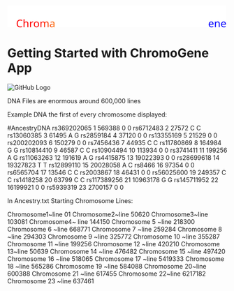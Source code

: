 
![GitHub Logo](client/src/assets/Icons/company.svg)

# Getting Started with ChromoGene App


![GitHub Logo](client/src/assets/Icons/chromosome2.png)

DNA Files are enormous around 600,000 lines 

Example DNA the first of every chromosome displayed: 

#AncestryDNA 
rs369202065	1	569388	0	0
rs6712483	2	27572	C	C
rs13060385	3	61495	A	G
rs2859184	4	37120	0	0
rs13355169	5	21529	0	0
rs200202093	6	150279	0	0
rs7456436	7	44935	C	C
rs11780869	8	164984	G	G
rs10814410	9	46587	C	C
rs10904494	10	113934	0	0
rs3741411	11	199256	A	G
rs11063263	12	191619	A	G
rs4415875	13	19022393	0	0
rs28699618	14	19327823	T	T
rs12899110	15	20028058	A	C
rs8466	16	97354	0	0
rs6565704	17	13546	C	C
rs2003867	18	46431	0	0
rs56025600	19	249357	C	C
rs1418258	20	63799	C	C
rs117389256	21	10963178	G	G
rs145711952	22	16199921	0	0
rs5939319	23	2700157	0	0

In Ancestry.txt Starting Chromosome Lines: 

Chromosome1~line 01
Chromosome2~line 50620
Chromosome3~line 103081
Chromosome4~ line 144150
Chromosome 5 ~line 218300
Chromosome 6 ~line 668771
Chromosome 7 ~line 259284
Chromosome 8 ~line 294303
Chromosome 9 ~line 325772
Chromosome 10 ~line 355287
Chromosome 11 ~line 199256
Chromosome 12 ~line 420210
Chromosome 13~line  50639
Chromosome 14 ~line  476482
Chromosome 15 ~line  497420
Chromosome 16 ~line 518065
Chromosome 17 ~line 5419333
Chromosome 18 ~line 565286
Chromosome 19 ~line 584088
Chromosome 20~line 600388
Chromosome 21 ~line 617455
Chromosome 22~line  6217182
Chromosome 23 ~line 637461

